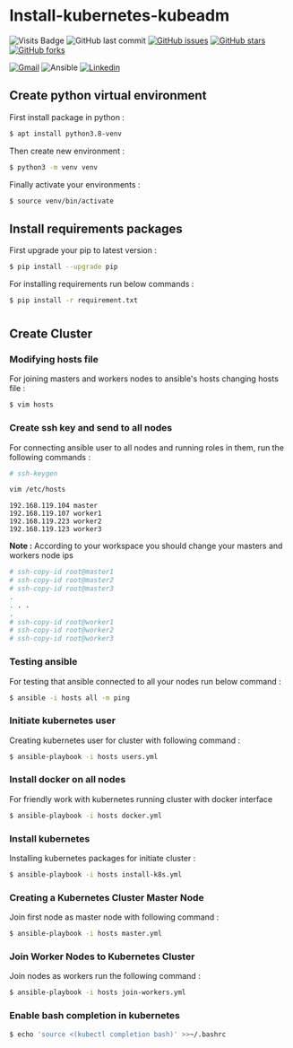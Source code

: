 # Install-kubernetes-kubeadm

![Visits Badge](https://badges.pufler.dev/visits/mrunix1998/install-kubernetes-kubeadm)
![GitHub last commit](https://img.shields.io/github/last-commit/mrunix1998/install-kubernetes-kubeadm)
[![GitHub issues](https://img.shields.io/github/issues/mrunix1998/install-kubernetes-kubeadm)](https://github.com/mrunix1998/install-kubernetes-kubeadm/issues)
[![GitHub stars](https://img.shields.io/github/stars/mrunix1998/install-kubernetes-kubeadm)](https://github.com/mrunix1998/install-kubernetes-kubeadm/stargazers)
[![GitHub forks](https://img.shields.io/github/forks/mrunix1998/install-kubernetes-kubeadm)](https://github.com/mrunix1998/install-kubernetes-kubeadm/network)

[![Gmail](https://img.shields.io/badge/Gmail-D14836?style=for-the-badge&logo=gmail&logoColor=white)](salehimohammad331@gmail.com)
![Ansible](https://img.shields.io/badge/ansible-%231A1918.svg?style=for-the-badge&logo=ansible&logoColor=white)
<a href="https://www.linkedin.com/in/mrunix1998/" style="text-align:center">
  <img
    alt="Linkedin"
    src="https://img.shields.io/badge/linkedin-0077B5?logo=linkedin&logoColor=white&style=for-the-badge"
  />
</a>

## Create python virtual environment

First install package in python :

```bash
$ apt install python3.8-venv
```

Then create new environment :

```bash
$ python3 -m venv venv
```

Finally activate your environments :

```bash
$ source venv/bin/activate
```

## Install requirements packages

First upgrade your pip to latest version :

```bash
$ pip install --upgrade pip
```

For installing requirements run below commands :

```bash
$ pip install -r requirement.txt
```

#
## Create Cluster

### Modifying hosts file

For joining masters and workers nodes to ansible's hosts changing hosts file :

```bash
$ vim hosts
```

### Create ssh key and send to all nodes

For connecting ansible user to all nodes and running roles in them, run the following commands :

```bash
# ssh-keygen
```

```bash
vim /etc/hosts
```

```code
192.168.119.104 master
192.168.119.107 worker1
192.168.119.223 worker2
192.168.119.123 worker3
```

**Note :** According to your workspace you should change your masters and workers node ips


```bash
# ssh-copy-id root@master1
# ssh-copy-id root@master2
# ssh-copy-id root@master3
.
. . .
.
# ssh-copy-id root@worker1
# ssh-copy-id root@worker2
# ssh-copy-id root@worker3
```

### Testing ansible

For testing that ansible connected to all your nodes run below command :

```bash
$ ansible -i hosts all -m ping
```


### Initiate kubernetes user

Creating kubernetes user for cluster with following command :

```bash
$ ansible-playbook -i hosts users.yml
```

### Install docker on all nodes

For friendly work with kubernetes running cluster with docker interface

```bash
$ ansible-playbook -i hosts docker.yml
```

### Install kubernetes

Installing kubernetes packages for initiate cluster :

```bash
$ ansible-playbook -i hosts install-k8s.yml
```

### Creating a Kubernetes Cluster Master Node

Join first node as master node with following command :

```bash
$ ansible-playbook -i hosts master.yml
```

### Join Worker Nodes to Kubernetes Cluster

Join nodes as workers run the following command :

```bash
$ ansible-playbook -i hosts join-workers.yml
```

### Enable bash completion in kubernetes 

```bash
$ echo 'source <(kubectl completion bash)' >>~/.bashrc
```
